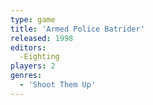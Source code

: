 ```yaml
---
type: game
title: 'Armed Police Batrider'
released: 1998
editors: 
  -Eighting
players: 2
genres:
  - 'Shoot Them Up'
---
```


